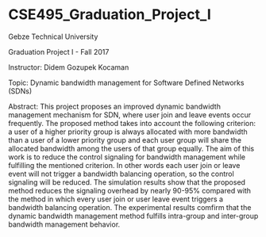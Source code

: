 # CSE495_Graduation_Project_I
Gebze Technical University

Graduation Project I - Fall 2017

Instructor: Didem Gozupek Kocaman

Topic: Dynamic bandwidth management for Software Defined Networks (SDNs)

Abstract: This project proposes an improved dynamic bandwidth management mechanism for SDN, where user join and leave events occur frequently. The proposed method takes into account the following criterion: a user of a higher priority group is always allocated with more bandwidth than a user of a lower priority group and each user group will share the allocated bandwidth among the users of that group equally. The aim of this work is to reduce the control signaling for bandwidth management while fulfilling the mentioned criterion. In other words each user join or leave event will not trigger a bandwidth balancing operation, so the control signaling will be reduced. The simulation results show that the proposed method reduces the signaling overhead by nearly 90-95% compared with the method in which every user join or user leave event triggers a bandwidth balancing operation. The experimental results comfirm that the dynamic bandwidth management method fulfills intra-group and inter-group bandwidth management behavior.

